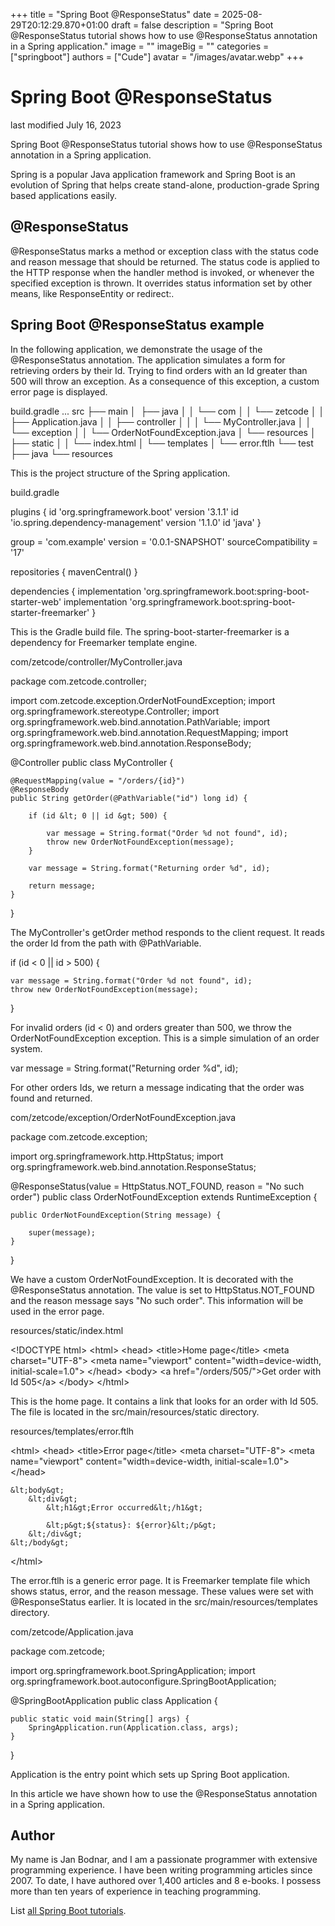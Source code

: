 +++
title = "Spring Boot @ResponseStatus"
date = 2025-08-29T20:12:29.870+01:00
draft = false
description = "Spring Boot @ResponseStatus tutorial shows how to use @ResponseStatus annotation in a Spring application."
image = ""
imageBig = ""
categories = ["springboot"]
authors = ["Cude"]
avatar = "/images/avatar.webp"
+++

# Spring Boot @ResponseStatus

last modified July 16, 2023

Spring Boot @ResponseStatus tutorial shows how to use @ResponseStatus annotation
in a Spring application.

Spring is a popular Java application framework and Spring Boot
is an evolution of Spring that helps create stand-alone, production-grade Spring
based applications easily.

## @ResponseStatus

@ResponseStatus marks a method or exception class with the status
code and reason message that should be returned. The status code is applied to
the HTTP response when the handler method is invoked, or whenever the specified
exception is thrown. It overrides status information set by other means, like
ResponseEntity or redirect:.

## Spring Boot @ResponseStatus example

In the following application, we demonstrate  the usage of the
@ResponseStatus annotation. The application simulates a form for
retrieving orders by their Id. Trying to find orders with an Id greater than 500
will throw an exception. As a consequence of this exception, a custom error page
is displayed.

build.gradle
...
src
├── main
│&nbsp; ├── java
│  │  └── com
│  │      └── zetcode
│  │          ├── Application.java
│  │          ├── controller
│  │          │  └── MyController.java
│  │          └── exception
│  │              └── OrderNotFoundException.java
│  └── resources
│      ├── static
│      │  └── index.html
│      └── templates
│          └── error.ftlh
└── test
    ├── java
    └── resources

This is the project structure of the Spring application.

build.gradle
  

plugins {
    id 'org.springframework.boot' version '3.1.1'
    id 'io.spring.dependency-management' version '1.1.0'
    id 'java'
}

group = 'com.example'
version = '0.0.1-SNAPSHOT'
sourceCompatibility = '17'

repositories {
    mavenCentral()
}

dependencies {
    implementation 'org.springframework.boot:spring-boot-starter-web'
    implementation 'org.springframework.boot:spring-boot-starter-freemarker'
}

This is the Gradle build file. The spring-boot-starter-freemarker
is a dependency for Freemarker template engine.

com/zetcode/controller/MyController.java
  

package com.zetcode.controller;

import com.zetcode.exception.OrderNotFoundException;
import org.springframework.stereotype.Controller;
import org.springframework.web.bind.annotation.PathVariable;
import org.springframework.web.bind.annotation.RequestMapping;
import org.springframework.web.bind.annotation.ResponseBody;

@Controller
public class MyController {

    @RequestMapping(value = "/orders/{id}")
    @ResponseBody
    public String getOrder(@PathVariable("id") long id) {

        if (id &lt; 0 || id &gt; 500) {

            var message = String.format("Order %d not found", id);
            throw new OrderNotFoundException(message);
        }

        var message = String.format("Returning order %d", id);

        return message;
    }
}

The MyController's getOrder method responds to
the client request. It reads the order Id from the path with @PathVariable.

if (id &lt; 0 || id &gt; 500) {

    var message = String.format("Order %d not found", id);
    throw new OrderNotFoundException(message);
}

For invalid orders (id &lt; 0) and orders greater than 500, we throw the
OrderNotFoundException exception. This is a simple simulation
of an order system.

var message = String.format("Returning order %d", id);

For other orders Ids, we return a message indicating that the order was found
and returned.

com/zetcode/exception/OrderNotFoundException.java
  

package com.zetcode.exception;

import org.springframework.http.HttpStatus;
import org.springframework.web.bind.annotation.ResponseStatus;

@ResponseStatus(value = HttpStatus.NOT_FOUND, reason = "No such order")
public class OrderNotFoundException extends RuntimeException {

    public OrderNotFoundException(String message) {

        super(message);
    }
}

We have a custom OrderNotFoundException. It is decorated with the
@ResponseStatus annotation. The value is set to
HttpStatus.NOT_FOUND and the reason message says "No such order".
This information will be used in the error page.

resources/static/index.html
  

&lt;!DOCTYPE html&gt;
&lt;html&gt;
    &lt;head&gt;
        &lt;title&gt;Home page&lt;/title&gt;
        &lt;meta charset="UTF-8"&gt;
        &lt;meta name="viewport" content="width=device-width, initial-scale=1.0"&gt;
    &lt;/head&gt;
    &lt;body&gt;
        &lt;a href="/orders/505/"&gt;Get order with Id 505&lt;/a&gt;
    &lt;/body&gt;
&lt;/html&gt;

This is the home page. It contains a link that looks for an order with Id 505.
The file is located in the src/main/resources/static directory.

resources/templates/error.ftlh
  

&lt;html&gt;
    &lt;head&gt;
        &lt;title&gt;Error page&lt;/title&gt;
        &lt;meta charset="UTF-8"&gt;
        &lt;meta name="viewport" content="width=device-width, initial-scale=1.0"&gt;
    &lt;/head&gt;

    &lt;body&gt;
        &lt;div&gt;
            &lt;h1&gt;Error occurred&lt;/h1&gt;

            &lt;p&gt;${status}: ${error}&lt;/p&gt;
        &lt;/div&gt;
    &lt;/body&gt;
&lt;/html&gt;

The error.ftlh is a generic error page. It is Freemarker template
file which shows status, error, and the reason message. These values were set
with @ResponseStatus earlier. It is located in the
src/main/resources/templates directory.

com/zetcode/Application.java
  

package com.zetcode;

import org.springframework.boot.SpringApplication;
import org.springframework.boot.autoconfigure.SpringBootApplication;

@SpringBootApplication
public class Application  {

    public static void main(String[] args) {
        SpringApplication.run(Application.class, args);
    }
}

Application is the entry point which sets up Spring Boot
application.

In this article we have shown how to use the @ResponseStatus
annotation in a Spring application.

## Author

My name is Jan Bodnar, and I am a passionate programmer with extensive
programming experience. I have been writing programming articles since 2007.
To date, I have authored over 1,400 articles and 8 e-books. I possess more
than ten years of experience in teaching programming.

List [all Spring Boot tutorials](/springboot/).